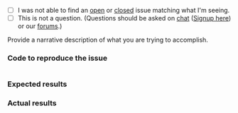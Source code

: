  - [ ] I was not able to find an [open](https://github.com/zendframework/zend-expressive-twigrenderer/issues?q=is%3Aopen) or [closed](https://github.com/zendframework/zend-expressive-twigrenderer/issues?q=is%3Aclosed) issue matching what I'm seeing.
 - [ ] This is not a question. (Questions should be asked on [chat](https://zendframework.slack.com/) ([Signup here](https://zendframework-slack.herokuapp.com/)) or our [forums](https://discourse.zendframework.com/).)

Provide a narrative description of what you are trying to accomplish.

### Code to reproduce the issue

<!-- Please provide the minimum code necessary to recreate the issue -->

```php
```

### Expected results

<!-- What do you think should have happened? -->

### Actual results

<!-- What did you actually observe? -->
